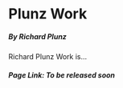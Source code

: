 # Plunz Work
##### By Richard Plunz

Richard Plunz Work is...


##### Page Link: To be released soon